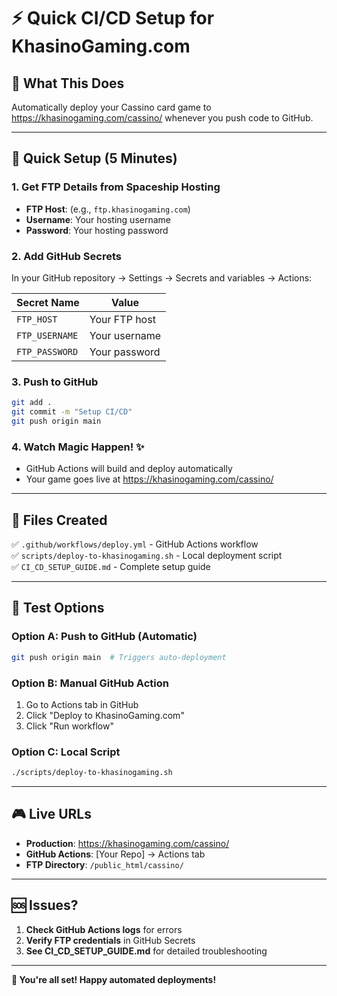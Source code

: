 # ⚡ Quick CI/CD Setup for KhasinoGaming.com

## 🎯 What This Does
Automatically deploy your Cassino card game to https://khasinogaming.com/cassino/ whenever you push code to GitHub.

---

## 🚀 Quick Setup (5 Minutes)

### 1. Get FTP Details from Spaceship Hosting
- **FTP Host**: (e.g., `ftp.khasinogaming.com`)
- **Username**: Your hosting username
- **Password**: Your hosting password

### 2. Add GitHub Secrets
In your GitHub repository → Settings → Secrets and variables → Actions:

| Secret Name | Value |
|-------------|-------|
| `FTP_HOST` | Your FTP host |
| `FTP_USERNAME` | Your username |
| `FTP_PASSWORD` | Your password |

### 3. Push to GitHub
```bash
git add .
git commit -m "Setup CI/CD"
git push origin main
```

### 4. Watch Magic Happen! ✨
- GitHub Actions will build and deploy automatically
- Your game goes live at https://khasinogaming.com/cassino/

---

## 📁 Files Created

✅ `.github/workflows/deploy.yml` - GitHub Actions workflow  
✅ `scripts/deploy-to-khasinogaming.sh` - Local deployment script  
✅ `CI_CD_SETUP_GUIDE.md` - Complete setup guide  

---

## 🧪 Test Options

### Option A: Push to GitHub (Automatic)
```bash
git push origin main  # Triggers auto-deployment
```

### Option B: Manual GitHub Action
1. Go to Actions tab in GitHub
2. Click "Deploy to KhasinoGaming.com"
3. Click "Run workflow"

### Option C: Local Script
```bash
./scripts/deploy-to-khasinogaming.sh
```

---

## 🎮 Live URLs

- **Production**: https://khasinogaming.com/cassino/
- **GitHub Actions**: [Your Repo] → Actions tab
- **FTP Directory**: `/public_html/cassino/`

---

## 🆘 Issues?

1. **Check GitHub Actions logs** for errors
2. **Verify FTP credentials** in GitHub Secrets
3. **See CI_CD_SETUP_GUIDE.md** for detailed troubleshooting

---

**🎊 You're all set! Happy automated deployments!**